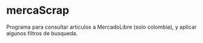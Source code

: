 # mercaScrap
Programa para consultar articulos a MercadoLibre (solo colombia), y aplicar algunos filtros de busqueda.
